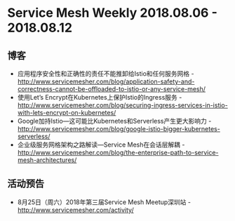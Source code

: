 # Service Mesh Weekly 2018.08.06 - 2018.08.12

## 博客

- 应用程序安全性和正确性的责任不能推卸给Istio和任何服务网格 - http://www.servicemesher.com/blog/application-safety-and-correctness-cannot-be-offloaded-to-istio-or-any-service-mesh/
- 使用Let’s Encrypt在Kubernetes上保护Istio的Ingress服务 - http://www.servicemesher.com/blog/securing-ingress-services-in-istio-with-lets-encrypt-on-kubernetes/
- Google加持Istio—这可能比Kubernetes和Serverless产生更大影响力 - http://www.servicemesher.com/blog/google-istio-bigger-kubernetes-serverless/
- 企业级服务网格架构之路解读—Service Mesh在会话层解耦 - http://www.servicemesher.com/blog/the-enterprise-path-to-service-mesh-architectures/

## 活动预告

- 8月25日（周六）2018年第三届Service Mesh Meetup深圳站 - http://www.servicemesher.com/activity/